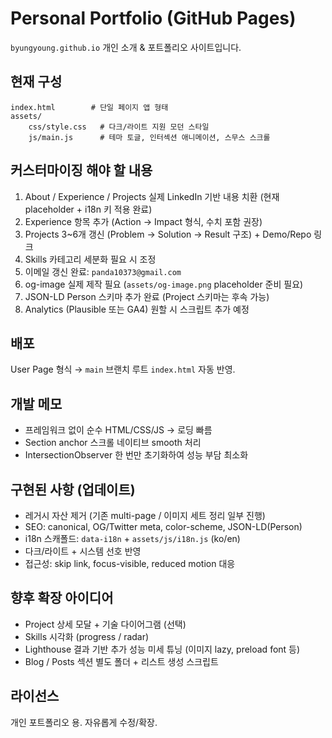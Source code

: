 # Personal Portfolio (GitHub Pages)

`byungyoung.github.io` 개인 소개 & 포트폴리오 사이트입니다.

## 현재 구성

```
index.html        # 단일 페이지 앱 형태
assets/
	css/style.css   # 다크/라이트 지원 모던 스타일
	js/main.js      # 테마 토글, 인터섹션 애니메이션, 스무스 스크롤
```

## 커스터마이징 해야 할 내용

1. About / Experience / Projects 실제 LinkedIn 기반 내용 치환 (현재 placeholder + i18n 키 적용 완료)
2. Experience 항목 추가 (Action → Impact 형식, 수치 포함 권장)
3. Projects 3~6개 갱신 (Problem → Solution → Result 구조) + Demo/Repo 링크
4. Skills 카테고리 세분화 필요 시 조정
5. 이메일 갱신 완료: `panda10373@gmail.com`
6. og-image 실제 제작 필요 (`assets/og-image.png` placeholder 준비 필요)
7. JSON-LD Person 스키마 추가 완료 (Project 스키마는 후속 가능)
8. Analytics (Plausible 또는 GA4) 원할 시 스크립트 추가 예정

## 배포

User Page 형식 → `main` 브랜치 루트 `index.html` 자동 반영.

## 개발 메모

- 프레임워크 없이 순수 HTML/CSS/JS → 로딩 빠름
- Section anchor 스크롤 네이티브 smooth 처리
- IntersectionObserver 한 번만 초기화하여 성능 부담 최소화

## 구현된 사항 (업데이트)

- 레거시 자산 제거 (기존 multi-page / 이미지 세트 정리 일부 진행)
- SEO: canonical, OG/Twitter meta, color-scheme, JSON-LD(Person)
- i18n 스캐폴드: `data-i18n` + `assets/js/i18n.js` (ko/en)
- 다크/라이트 + 시스템 선호 반영
- 접근성: skip link, focus-visible, reduced motion 대응

## 향후 확장 아이디어

- Project 상세 모달 + 기술 다이어그램 (선택)
- Skills 시각화 (progress / radar)
- Lighthouse 결과 기반 추가 성능 미세 튜닝 (이미지 lazy, preload font 등)
- Blog / Posts 섹션 별도 폴더 + 리스트 생성 스크립트

## 라이선스

개인 포트폴리오 용. 자유롭게 수정/확장.
